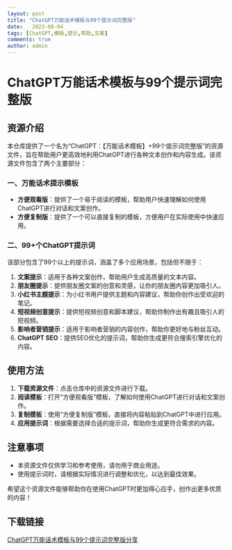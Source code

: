 ```yaml
---
layout: post
title: "ChatGPT万能话术模板与99个提示词完整版"
date:   2023-08-04
tags: [ChatGPT,模板,提示,帮助,文案]
comments: true
author: admin
---
```

# ChatGPT万能话术模板与99个提示词完整版

## 资源介绍

本仓库提供了一个名为“ChatGPT：【万能话术模板】+99个提示词完整版”的资源文件，旨在帮助用户更高效地利用ChatGPT进行各种文本创作和内容生成。该资源文件包含了两个主要部分：

### 一、万能话术提示模板

- **方便观看版**：提供了一个易于阅读的模板，帮助用户快速理解如何使用ChatGPT进行对话和文案创作。
- **方便复制版**：提供了一个可以直接复制的模板，方便用户在实际使用中快速应用。

### 二、99+个ChatGPT提示词

该部分包含了99个以上的提示词，涵盖了多个应用场景，包括但不限于：

1. **文案提示**：适用于各种文案创作，帮助用户生成高质量的文本内容。
2. **朋友圈提示**：提供朋友圈文案的创意和灵感，让你的朋友圈内容更加吸引人。
3. **小红书主题提示**：为小红书用户提供主题和内容建议，帮助你创作出受欢迎的笔记。
4. **短视频创意提示**：提供短视频创意和脚本建议，帮助你制作出有趣且吸引人的短视频。
5. **影响者营销提示**：适用于影响者营销的内容创作，帮助你更好地与粉丝互动。
6. **ChatGPT SEO**：提供SEO优化的提示词，帮助你生成更符合搜索引擎优化的内容。

## 使用方法

1. **下载资源文件**：点击仓库中的资源文件进行下载。
2. **阅读模板**：打开“方便观看版”模板，了解如何使用ChatGPT进行对话和文案创作。
3. **复制模板**：使用“方便复制版”模板，直接将内容粘贴到ChatGPT中进行应用。
4. **应用提示词**：根据需要选择合适的提示词，帮助你生成更符合需求的内容。

## 注意事项

- 本资源文件仅供学习和参考使用，请勿用于商业用途。
- 使用提示词时，请根据实际情况进行调整和优化，以达到最佳效果。

希望这个资源文件能够帮助你在使用ChatGPT时更加得心应手，创作出更多优质的内容！

## 下载链接

[ChatGPT万能话术模板与99个提示词完整版分享](https://pan.quark.cn/s/b3ae868371bb)